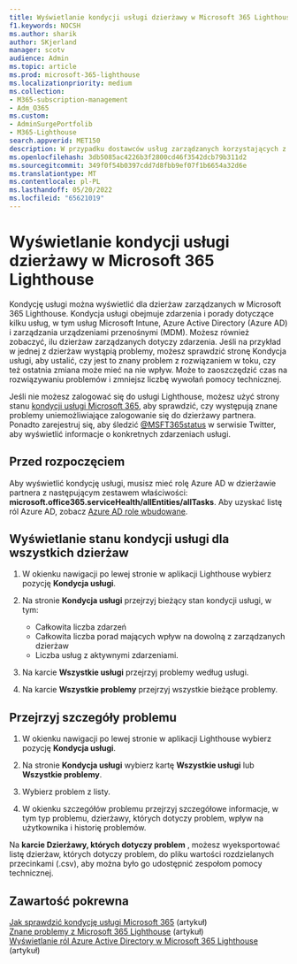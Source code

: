 ```yaml
---
title: Wyświetlanie kondycji usługi dzierżawy w Microsoft 365 Lighthouse
f1.keywords: NOCSH
ms.author: sharik
author: SKjerland
manager: scotv
audience: Admin
ms.topic: article
ms.prod: microsoft-365-lighthouse
ms.localizationpriority: medium
ms.collection:
- M365-subscription-management
- Adm_O365
ms.custom:
- AdminSurgePortfolib
- M365-Lighthouse
search.appverid: MET150
description: W przypadku dostawców usług zarządzanych korzystających z Microsoft 365 Lighthouse dowiedz się, jak wyświetlić kondycję usługi dzierżawy.
ms.openlocfilehash: 3db5085ac4226b3f2800cd46f3542dcb79b311d2
ms.sourcegitcommit: 349f0f54b0397cdd7d8fbb9ef07f1b6654a32d6e
ms.translationtype: MT
ms.contentlocale: pl-PL
ms.lasthandoff: 05/20/2022
ms.locfileid: "65621019"
---
```

# <a name="view-tenant-service-health-in-microsoft-365-lighthouse"></a>Wyświetlanie kondycji usługi dzierżawy w Microsoft 365 Lighthouse

Kondycję usługi można wyświetlić dla dzierżaw zarządzanych w Microsoft 365 Lighthouse. Kondycja usługi obejmuje zdarzenia i porady dotyczące kilku usług, w tym usług Microsoft Intune, Azure Active Directory (Azure AD) i zarządzania urządzeniami przenośnymi (MDM). Możesz również zobaczyć, ilu dzierżaw zarządzanych dotyczy zdarzenia. Jeśli na przykład w jednej z dzierżaw wystąpią problemy, możesz sprawdzić stronę Kondycja usługi, aby ustalić, czy jest to znany problem z rozwiązaniem w toku, czy też ostatnia zmiana może mieć na nie wpływ. Może to zaoszczędzić czas na rozwiązywaniu problemów i zmniejsz liczbę wywołań pomocy technicznej.

Jeśli nie możesz zalogować się do usługi Lighthouse, możesz użyć strony stanu [kondycji usługi Microsoft 365](https://status.office365.com/), aby sprawdzić, czy występują znane problemy uniemożliwiające zalogowanie się do dzierżawy partnera. Ponadto zarejestruj się, aby śledzić [@MSFT365status](https://twitter.com/MSFT365Status) w serwisie Twitter, aby wyświetlić informacje o konkretnych zdarzeniach usługi.

## <a name="before-you-begin"></a>Przed rozpoczęciem

Aby wyświetlić kondycję usługi, musisz mieć rolę Azure AD w dzierżawie partnera z następującym zestawem właściwości: **microsoft.office365.serviceHealth/allEntities/allTasks**. Aby uzyskać listę ról Azure AD, zobacz [Azure AD role wbudowane](/azure/active-directory/roles/permissions-reference).

## <a name="view-service-health-status-for-all-tenants"></a>Wyświetlanie stanu kondycji usługi dla wszystkich dzierżaw

1. W okienku nawigacji po lewej stronie w aplikacji Lighthouse wybierz pozycję **Kondycja usługi**.

2. Na stronie **Kondycja usługi** przejrzyj bieżący stan kondycji usługi, w tym:

   - Całkowita liczba zdarzeń
   - Całkowita liczba porad mających wpływ na dowolną z zarządzanych dzierżaw
   - Liczba usług z aktywnymi zdarzeniami.

3. Na karcie **Wszystkie usługi** przejrzyj problemy według usługi.

4. Na karcie **Wszystkie problemy** przejrzyj wszystkie bieżące problemy.

## <a name="review-issue-details"></a>Przejrzyj szczegóły problemu

1. W okienku nawigacji po lewej stronie w aplikacji Lighthouse wybierz pozycję **Kondycja usługi**.

2. Na stronie **Kondycja usługi** wybierz kartę **Wszystkie usługi** lub **Wszystkie problemy**.

3. Wybierz problem z listy.

4. W okienku szczegółów problemu przejrzyj szczegółowe informacje, w tym typ problemu, dzierżawy, których dotyczy problem, wpływ na użytkownika i historię problemów.

Na **karcie Dzierżawy, których dotyczy problem** , możesz wyeksportować listę dzierżaw, których dotyczy problem, do pliku wartości rozdzielanych przecinkami (.csv), aby można było go udostępnić zespołom pomocy technicznej.

## <a name="related-content"></a>Zawartość pokrewna

[Jak sprawdzić kondycję usługi Microsoft 365](/microsoft-365/enterprise/view-service-health) (artykuł)\
[Znane problemy z Microsoft 365 Lighthouse](m365-lighthouse-known-issues.md) (artykuł)\
[Wyświetlanie ról Azure Active Directory w Microsoft 365 Lighthouse](m365-lighthouse-view-your-roles.md) (artykuł)
